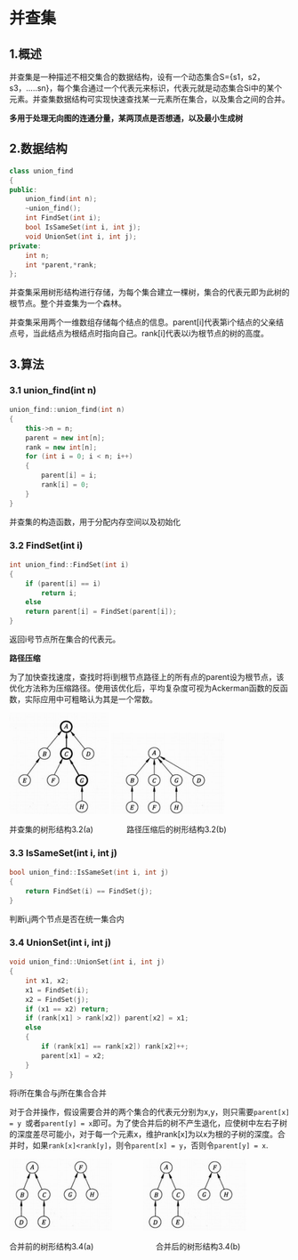 # 并查集
## 1.概述
并查集是一种描述不相交集合的数据结构，设有一个动态集合S={s1，s2，s3，.....sn}，每个集合通过一个代表元来标识，代表元就是动态集合Si中的某个元素。并查集数据结构可实现快速查找某一元素所在集合，以及集合之间的合并。

**多用于处理无向图的连通分量，某两顶点是否想通，以及最小生成树**
## 2.数据结构
``` cpp
class union_find
{
public:
	union_find(int n);
	~union_find();
	int FindSet(int i);
	bool IsSameSet(int i, int j);
	void UnionSet(int i, int j);
private:
	int n;
	int *parent,*rank;
};

``` 

并查集采用树形结构进行存储，为每个集合建立一棵树，集合的代表元即为此树的根节点。整个并查集为一个森林。

并查集采用两个一维数组存储每个结点的信息。parent[i]代表第i个结点的父亲结点号，当此结点为根结点时指向自己。rank[i]代表以i为根节点的树的高度。
## 3.算法
### 3.1 union_find(int n)
``` cpp
union_find::union_find(int n)
{
	this->n = n;
	parent = new int[n];
	rank = new int[n];
	for (int i = 0; i < n; i++)
	{
		parent[i] = i;
		rank[i] = 0;
	}
}
```

并查集的构造函数，用于分配内存空间以及初始化
### 3.2 FindSet(int i)
``` cpp
int union_find::FindSet(int i)
{
	if (parent[i] == i)
		return i;
	else 
	return parent[i] = FindSet(parent[i]); 
}
```

返回i号节点所在集合的代表元。

**路径压缩**

为了加快查找速度，查找时将i到根节点路径上的所有点的parent设为根节点，该优化方法称为压缩路径。使用该优化后，平均复杂度可视为Ackerman函数的反函数，实际应用中可粗略认为其是一个常数。

![](3.2(a).png) ![](3.2(b).png)

并查集的树形结构3.2(a) 　　　　路径压缩后的树形结构3.2(b) 
### 3.3 IsSameSet(int i, int j)
``` cpp
bool union_find::IsSameSet(int i, int j)
{
	return FindSet(i) == FindSet(j);
}
```

判断i,j两个节点是否在统一集合内
### 3.4 UnionSet(int i, int j)
``` cpp
void union_find::UnionSet(int i, int j)
{
	int x1, x2;
	x1 = FindSet(i);
	x2 = FindSet(j);
	if (x1 == x2) return;
	if (rank[x1] > rank[x2]) parent[x2] = x1;
	else
	{
		if (rank[x1] == rank[x2]) rank[x2]++;
		parent[x1] = x2;
	}
}
```

将i所在集合与j所在集合合并

对于合并操作，假设需要合并的两个集合的代表元分别为x,y，则只需要`parent[x] = y `或者`parent[y] = x`即可。为了使合并后的树不产生退化，应使树中左右子树的深度差尽可能小，对于每一个元素x，维护rank[x]为以x为根的子树的深度。合并时，如果`rank[x]<rank[y]`，则令`parent[x] = y`，否则令`parent[y] = x`.

![](3.4(a).png)　　　　![](3.4(a).png)  

合并前的树形结构3.4(a)　　　　　　　　合并后的树形结构3.4(b)
